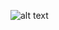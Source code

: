 ![alt text]([https://github.com/respramon/2025_Wreckit60_Junior_Qualification_Forensics/blob/main/src/Screenshot%202025-10-05%20114906.png](https://github.com/respramon/2025_Wreckit60_Junior_Qualification_Forensics/blob/main/src/Screenshot%202025-10-05%20140617.png)?raw=true)
